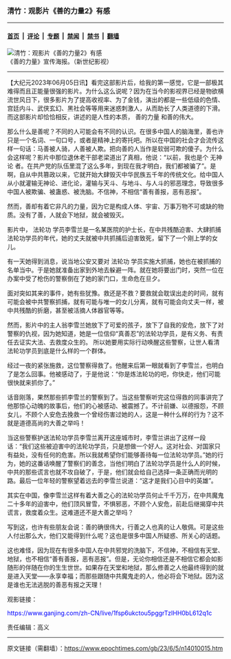 ### 清竹：观影片《善的力量2》有感

---

#### [首页](../../../..?n14010015) &nbsp;|&nbsp; [评论](../../../../../epoch-comment?n14010015) &nbsp;|&nbsp; [专题](../../../../../epoch-special?n14010015) &nbsp;|&nbsp; [禁闻](../../../../../epoch-news?n14010015) &nbsp;|&nbsp; [禁书](../../../../../books?n14010015) &nbsp;|&nbsp; [翻墙](https://github.com/gfw-breaker/nogfw/blob/master/README.md?n14010015)


<div><img alt="清竹：观影片《善的力量2》有感" class="attachment-djy_600_400 size-djy_600_400 wp-post-image" src="https://i.epochtimes.com/assets/uploads/2023/06/id14010050-5df5ffbc57c9a9d7c86110eaf4df0d90-.jpeg"/>
<div class="caption">
 《善的力量》宣传海报。（新世纪影视）
</div></div><hr/><div class="post_content" id="artbody" itemprop="articleBody">
 <!-- article content begin -->
 <p>
  【大纪元2023年06月05日讯】看完这部影片后，给我的第一感觉，它是一部极其难得而且正能量很强的影片。为什么这么说呢？因为在当今的影视界已经是物欲横流世风日下，很多影片为了提高收视率、为了金钱，演出的都是一些低级的色情、宫廷内斗、武侠玄幻、黑社会等等用来迷惑刺激人，从而助长了人类道德的下滑。而这部影片却恰恰相反，讲述的是人性的本质，
  <ok href="https://www.epochtimes.com/gb/tag/%E5%96%84%E7%9A%84%E5%8A%9B%E9%87%8F.html">
   善的力量
  </ok>
  和善的伟大。
 </p>
 <p>
  那么什么是善呢？不同的人可能会有不同的认识。在很多中国人的脑海里，善也许只是一个名词、一句口号，或者是精神上的寄托吧。所以在中国的社会才会流传这样一句话：马善被人骑，人善被人欺。把向善的人当作是软弱可欺的傻子。为什么会这样呢？影片中那位退休老干部老梁道出了真相，他说：“以前，我也是个
  <ok href="https://www.epochtimes.com/gb/tag/%E6%97%A0%E7%A5%9E%E8%AE%BA.html">
   无神论
  </ok>
  者。在共产党的队伍里混了这么多年，到现在我才明白，我们都被骗了”。是啊，自从中共篡政以来，它就开始大肆毁灭中华民族五千年的传统文化。给中国人从小就灌输无神论、进化论，灌输与天斗、与地斗、与人斗的邪恶理念，导致很多中国人被欺骗、被蛊惑、被洗脑。不信神，不相信“善有善报，恶有恶报”。
 </p>
 <p>
  然而，善却有着它非凡的力量，因为它是构成人体、宇宙、万事万物不可或缺的物质。没有了善，人就会下地狱，就会被毁灭。
 </p>
 <p>
  影片中，
  <ok href="https://www.epochtimes.com/gb/tag/%E6%B3%95%E8%BD%AE%E5%8A%9F.html">
   法轮功
  </ok>
  学员李雪兰是一名某医院的护士长，在中共残酷迫害、大肆抓捕法轮功学员的年代，她的丈夫就被中共抓捕后迫害致死，留下了一个刚上学的女儿。
 </p>
 <p>
  有一天她得到消息，说当地公安又要对
  <ok href="https://www.epochtimes.com/gb/tag/%E6%B3%95%E8%BD%AE%E5%8A%9F.html">
   法轮功
  </ok>
  学员实施大抓捕，她也在被抓捕的名单当中。于是她就准备出家到外地去躲避一阵。就在她将要出门时，突然一位在办案中受了枪伤的警察倒在了她的家门口，生命危在旦夕。
 </p>
 <p>
  面对突如其来的事件，她有些犹豫。救还是不救？要救就会耽误出走的时间，就有可能会被中共警察抓捕，就有可能与唯一的女儿分离，就有可能会向丈夫一样，被中共残酷的折磨，甚至被活摘人体器官等等。
 </p>
 <p>
  然而，影片中的主人翁李雪兰她放下了可爱的孩子，放下了自我的安危，放下了对警察的仇视，因为她知道，她是一位信仰“真善忍”的法轮功学员，是有义务、有责任去证实大法、去救度众生的。 所以她要用实际行动唤醒这些警察，让世人看清法轮功学员到底是什么样的一个群体。
 </p>
 <p>
  经过一夜的紧张施救，这位警察得救了。他醒来后第一眼就看到了李雪兰，也明白了是怎么回事。他被感动了，于是他说：“你是炼法轮功的吧，你快走，他们可能很快就来抓你了。”
 </p>
 <p>
  话音刚落，果然那些抓李雪兰的警察到了。当这些警察听完这位得救的同事讲完了他那惊心动魄的故事后，他们的心被感动、被震撼了。不计前嫌、以德报怨，不顾女儿，不顾个人安危去挽救一个曾经伤害过她的人，这是一种什么样的行为？这不就是道德高尚的大善之举吗！
 </p>
 <p>
  当这些警察护送法轮功学员李雪兰离开这座城市时，李雪兰讲出了这样一段话：“我们这些被迫害中的法轮功学员，只是想做一个好人。这对社会、对国家只有益处，没有任何的危害。所以我就希望你们能够善待每一位法轮功学员。”她的行为，她的这番话唤醒了警察们的善念，当他们明白了法轮功学员是什么人的时候，中共的那些谎言也就不攻自破了，于是，他们就会给自己选择一条正确而光明的路。最后一位年轻的警察望着远去的李雪兰说道：“这才是我们心目中的英雄”。
 </p>
 <p>
  其实在中国，像李雪兰这样有着大善之心的法轮功学员何止千千万万，在中共魔鬼二十多年的迫害中，他们顶风冒雪，不惧邪恶，不顾个人安危，前赴后继揭穿中共谎言，救度着众生。这难道还不是大善之举吗？
 </p>
 <p>
  写到这，也许有些朋友会说：善的确很伟大，行善之人也真的让人敬佩。可是这些人付出那么大，他们又能得到什么呢？这也是很多中国人所疑惑、所关心的话题。
 </p>
 <p>
  这也难怪，因为现在有很多中国人在中共邪党的洗脑下，不信神，不相信有天堂、地狱，也不相信“善有善报，恶有恶报”。但是，无论你相信还是不相信它都会如影随形的伴随在你的生生世世。如果存在天堂和地狱，那么修善之人他最终得到的就是进入天堂——永享幸福；而那些跟随中共魔鬼走的人，他必将会下地狱。因为这是谁也无法逃脱的善恶有报之天理！
 </p>
 <p>
  观影链接：
 </p>
 <p>
  <span style="color: #0000ff;">
   <ok href="https://www.ganjing.com/zh-CN/live/1fsp6ukctou5pggrTzIHH0bL612q1c" style="color: #0000ff;">
    https://www.ganjing.com/zh-CN/live/1fsp6ukctou5pggrTzIHH0bL612q1c
   </ok>
  </span>
 </p>
 <p>
  责任编辑：高义
 </p>
 <!-- article content end -->
 <div id="below_article_ad">
 </div>
</div>


---

原文链接（需翻墙）：https://www.epochtimes.com/gb/23/6/5/n14010015.htm